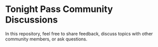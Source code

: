 # Tonight Pass Community Discussions
In this repository, feel free to share feedback, discuss topics with other community members, or ask questions.

